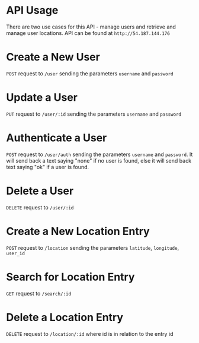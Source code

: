 API Usage
=========

There are two use cases for this API - manage users and retrieve and manage user locations. API can be found at `http://54.187.144.176`

Create a New User
=================

`POST` request to `/user` sending the parameters `username` and `password`

Update a User
=============

`PUT` request to `/user/:id` sending the parameters `username` and `password`

Authenticate a User
===================

`POST` request to `/user/auth` sending the parameters `username` and `password`. It will send back a text saying "none" if no user is found, else it will send back text saying "ok" if a user is found.

Delete a User
=================

`DELETE` request to `/user/:id`

Create a New Location Entry
===========================

`POST` request to `/location` sending the parameters `latitude`, `longitude`, `user_id`

Search for Location Entry
=========================

`GET` request to `/search/:id`

Delete a Location Entry
=======================

`DELETE` request to `/location/:id` where id is in relation to the entry id